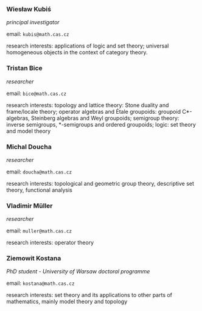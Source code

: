 <style>

</style>

<div class="wieslaw">

### Wiesław Kubiś

*principal investigator*

email: `kubis@math.cas.cz`

research interests: applications of logic and set theory; universal homogeneous objects in the context of category theory.
</div>

<div class="tristan">

### Tristan Bice

*researcher*

email: `bice@math.cas.cz`

research interests: 
topology and lattice theory: Stone duality and frame/locale theory;
operator algebras and Étale groupoids: groupoid C\*-algebras, Steinberg algebras and Weyl groupoids;
semigroup theory: inverse semigroups, \*-semigroups and ordered groupoids;
logic: set theory and model theory
</div>

<div class="doucha">

### Michal Doucha
*researcher*

email: `doucha@math.cas.cz`

research interests: topological and geometric group theory, descriptive set theory, functional analysis
</div>

<div class="muler">

### Vladimir Müller
*researcher*

email: `muller@math.cas.cz`

research interests: operator theory
</div>

<div class="ziemowit">

### Ziemowit Kostana
*PhD student - University of Warsaw doctoral programme*

email: `kostana@math.cas.cz`

research interests: set theory and its applications to other parts of mathematics, mainly model theory and topology
</div>
